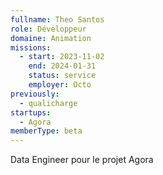 ```yaml
---
fullname: Theo Santos
role: Développeur
domaine: Animation
missions:
  - start: 2023-11-02
    end: 2024-01-31
    status: service
    employer: Octo
previously:
  - qualicharge
startups:
  - Agora
memberType: beta
---
```


Data Engineer pour le projet Agora
